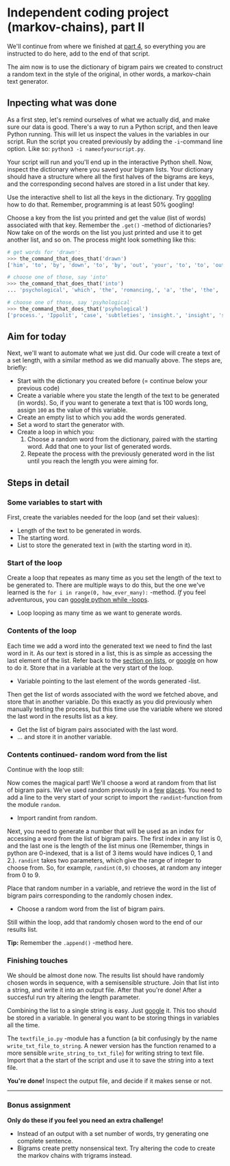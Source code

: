 # Independent coding project (markov-chains), part II

We'll continue from where we finished at [part 4](../4_independent_project/part4.md), so everything you are instructed to do here, add to the end of that script.

The aim now is to use the dictionary of bigram pairs we created to construct a random text in the style of the original, in other words, a markov-chain text generator.

## Inpecting what was done

As a first step, let's remind ourselves of what we actually did, and make sure our data is good. There's a way to run a Python script, and then leave Python running. This will let us inspect the values in the variables in our script. Run the script you created previously by adding the `-i`-command line option. Like so: `python3 -i nameofyourscript.py`.

Your script will run and you'll end up in the interactive Python shell. Now, inspect the dictionary where you saved your bigram lists. Your dictionary should have a structure where all the first halves of the bigrams are keys, and the corresponding second halves are stored in a list under that key.

Use the interactive shell to list all the keys in the dictionary. Try [googling](https://www.google.fi/search?safe=off&q=python+dictionary+keys&oq=python+dictionary+keys) how to do that. Remember, programming is at least 50% googling!

Choose a key from the list you printed and get the value (list of words) associated with that key. Remember the `.get()` -method of dictionaries? Now take on of the words on the list you just printed and use it to get another list, and so on. The process might look something like this:

```python
# get words for 'drawn':
>>> the_command_that_does_that('drawn')
['him', 'to', 'by', 'down', 'to', 'by', 'out', 'your', 'to', 'to', 'out,', 'into', 'by', 'up,', 'up', 'by', 'by', 'by', 'from', 'with', 'smile,']

# choose one of those, say 'into'
>>> the_command_that_does_that('into')
... 'psychological', 'which', 'the', 'romancing,', 'a', 'the', 'the', 'that', 'prison.', 'silence', 'the', 'a', 'his', 'the', 'a', 'a', 'the', 'a', 'negotiations....', 'a', 'the', 'tears.', 'the', 'everything.”', 'his', 'his', 'the', 'the', 'loud', 'rapid,', 'brooding', 'sobs.', 'his', 'great', 'life,']

# choose one of those, say 'psyhological'
>>> the_command_that_does_that('psyhological')
['process.', 'Ippolit', 'case', 'subtleties', 'insight.', 'insight', 'subtlety,', 'method']
```

## Aim for today

Next, we'll want to automate what we just did. Our code will create a text of a set length, with a similar method as we did manually above. The steps are, briefly:

* Start with the dictionary you created before (= continue below your previous code)
* Create a variable where you state the length of the text to be generated (in words). So, if you want to generate a text that is 100 words long, assign `100` as the value of this variable.
* Create an empty list to which you add the words generated.
* Set a word to start the generator with.
* Create a loop in which you:
  1. Choose a random word from the dictionary, paired with the starting word. Add that one to your list of generated words.
  2. Repeate the process with the previously generated word in the list until you reach the length you were aiming for.

## Steps in detail

### Some variables to start with

First, create the variables needed for the loop (and set their values):

* Length of the text to be generated in words.
* The starting word.
* List to store the generated text in (with the starting word in it).

### Start of the loop

Create a loop that repeates as many time as you set the length of the text to be generated to. There are multiple ways to do this, but the one we've learned is the `for i in range(0, how_ever_many):` -method. _If_ you feel adventurous, you can [google python while -loops](https://www.google.fi/search?q=python+while+loops).

* Loop looping as many time as we want to generate words.

### Contents of the loop

Each time we add a word into the generated text we need to find the last word in it. As our text is stored in a list, this is as simple as accessing the last element of the list. Refer back to the [section on lists](../3_basic_concepts_ii/lists.md), or [google](https://www.google.fi/search?safe=off&q=python+last+element+of+list) on how to do it. Store that in a variable at the very start of the loop.

* Variable pointing to the last element of the words generated -list.

Then get the list of words associated with the word we fetched above, and store that in another variable. Do this exactly as you did previously when manually testing the process, but this time use the variable where we stored the last word in the results list as a key.

* Get the list of bigram pairs associated with the last word.
* ... and store it in another variable.

### Contents continued- random word from the list

Continue with the loop still:

Now comes the magical part! We'll choose a word at random from that list of bigram pairs. We've used random previously in a [few](../3_basic_concepts_ii/importing.md) [places](../3_basic_concepts_ii/iterations2.md). You need to add a line to the very start of your script to import the `randint`-function from the module `random`.

* Import randint from random.

Next, you need to generate a number that will be used as an index for accessing a word from the list of bigram pairs. The first index in any list is 0, and the last one is the length of the list minus one (Remember, things in python are 0-indexed, that is a list of 3 items would have indices 0, 1 and 2.). `randint` takes two parameters, which give the range of integer to choose from. So, for example, `randint(0,9)` chooses, at random any integer from 0 to 9.

Place that random number in a variable, and retrieve the word in the list of bigram pairs corresponding to the randomly chosen index.

* Choose a random word from the list of bigram pairs.

Still within the loop, add that randomly chosen word to the end of our results list.

**Tip:** Remember the `.append()` -method here.

### Finishing touches

We should be almost done now. The results list should have randomly chosen words in sequence, with a semisensible structure. Join that list into a string, and write it into an output file. After that you're done! After a succesful run try altering the length parameter.

Combining the list to a single string is easy. Just [google](https://www.google.fi/search?q=python+combine+list+into+string) it. This too should be stored in a variable. In general you want to be storing things in variables all the time.

The `textfile_io.py` -module has a function (a bit confusingly by the name `write_txt_file_to_string`. A newer version has the function renamed to a more sensible `write_string_to_txt_file`) for writing string to text file. Import that a the start of the script and use it to save the string into a text file. 

**You're done!** Inspect the output file, and decide if it makes sense or not.

---

### Bonus assignment

**Only do these if you feel you need an extra challenge!**

* Instead of an output with a set number of words, try generating one complete sentence. 
* Bigrams create pretty nonsensical text. Try altering the code to create the markov chains with trigrams instead.
